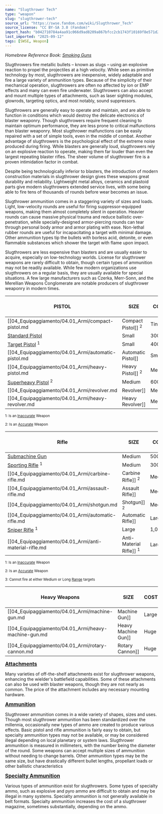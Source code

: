 ```yaml
---
name: "Slugthrower Tech"
type: "weapon"
slug: "slugthrower-tech"
source_url: "https://swse.fandom.com/wiki/Slugthrower_Tech"
source_license: "CC BY-SA 3.0 (Fandom)"
import_hash: "b042710784a4aa91c066d9ad8209a867bfcc2cb1743f10169f8e571d20b50a5d"
last_imported: "2025-09-12"
tags: [SWSE, Weapon]
---
```

*Homebrew Reference Book: [Smoking Guns](https://swse.fandom.com/wiki/Smoking_Guns)*

Slugthrowers fire metallic bullets – known as slugs – using an explosive reaction to propel the projectiles at a high velocity. While seen as primitive technology by most, slugthrowers are inexpensive, widely adaptable and fire a large variety of ammunition types. Because of the simplicity of their mechanical operation, slugthrowers are often no affected by ion or EMP effects and many can even fire underwater. Slugthrowers can also accept and mount multiple types of attachments, such as laser sighting modules, glowrods, targeting optics, and most notably, sound suppressors.

Slugthrowers are generally easy to operate and maintain, and are able to function in conditions which would destroy the delicate electronics of blaster weaponry. Though slugthrowers require frequent cleaning to maintain optimum performance, they are less prone to critical malfunctions than blaster weaponry. Most slugthrower malfunctions can be easily repaired with a set of simple tools, even in the middle of combat. Another advantage of slugthrowers is the psychological effect of the extreme noise produced during firing. While blasters are generally loud, slugthrowers rely on an explosive reaction to operate, making them far louder than even the largest repeating blaster rifles. The sheer volume of slugthrower fire is a proven intimidation factor in combat.

Despite being technologically inferior to blasters, the introduction of modern construction materials in slugthrower design gives these weapons great durability and reliability. Lightweight metal alloys, ceramics and plastoid parts give modern slugthrowers extended service lives, with some being able to fire tens of thousands of rounds before wear becomes an issue.

Slugthrower ammunition comes in a staggering variety of sizes and loads. Light, low-velocity rounds are useful for firing suppressor-equipped weapons, making them almost completely silent in operation. Heavier rounds can cause massive physical trauma and reduce ballistic over-penetration, while specially-designed armor-piercing rounds can tear through personal body armor and armor plating with ease. Non-lethal rubber rounds are useful for incapacitating a target with minimal damage. Other ammunition types tip the bullets with borless acid, detonite, or even flammable substances which shower the target with flame upon impact.

Slugthrowers are less expensive than blasters and are usually easier to acquire, especially on low-technology worlds. License for slugthrower weapons are rarely difficult to obtain, though certain types of ammunition may not be readily available. While few modern organizations use slugthrowers on a regular basis, they are usually available for special situations. A few large manufacturers such as Czerka, Merr-Sonn, and the Merellian Weapons Conglomerate are notable producers of slugthrower weaponry in modern times.

| PISTOL | SIZE | COST | DAMAGE | [STUN](https://swse.fandom.com/wiki/STUN) SETTING | RATE OF FIRE | WEIGHT | TYPE | AVAILABILITY |
| --- | --- | --- | --- | --- | --- | --- | --- | --- |
| [[04_Equipaggiamento/04.01_Armi/compact-pistol.md|Compact Pistol]] <sup>2</sup> | Tiny | 250 | 2d4 | NO | S | 0.5 kg | Piercing | [Licensed](https://swse.fandom.com/wiki/Military) |
| [Standard Pistol](https://swse.fandom.com/wiki/Standard_Pistol) | Small | 300 | 2d6 | NO | S | 1 kg | Piercing | [Licensed](https://swse.fandom.com/wiki/Military) |
| [Target Pistol](https://swse.fandom.com/wiki/Target_Pistol)  <sup>1</sup> | Small | 400 | 2d6 | NO | S | 1 kg | Piercing | [Licensed](https://swse.fandom.com/wiki/Military) |
| [[04_Equipaggiamento/04.01_Armi/automatic-pistol.md|Automatic Pistol]] | Small | 450 | 2d6 | NO | S, A | 1.2 kg | Piercing | [Military](https://swse.fandom.com/wiki/Licensed) |
| [[04_Equipaggiamento/04.01_Armi/heavy-pistol.md|Heavy Pistol]]  <sup>2</sup> | Medium | 500 | 2d8 | NO | S | 1.2 kg | Piercing | [Restricted](https://swse.fandom.com/wiki/Licensed) |
| [Superheavy Pistol](https://swse.fandom.com/wiki/Superheavy_Pistol)  <sup>2</sup> | Medium | 600 | 2d10 | NO | S | 2.2 kg | Piercing | [Restricted](https://swse.fandom.com/wiki/Licensed) |
| [[04_Equipaggiamento/04.01_Armi/revolver.md|Revolver]] | Medium | 300 | 2d8 | NO | S | 1.5 kg | Piercing | [Rare, Licensed](https://swse.fandom.com/wiki/Licensed) |
| [[04_Equipaggiamento/04.01_Armi/heavy-revolver.md|Heavy Revolver]] | Medium | 400 | 2d10 | NO | S | 2.5 kg | Piercing | [Rare, Restricted](https://swse.fandom.com/wiki/Licensed) |

<sup>1: Is an [Inaccurate](https://swse.fandom.com/wiki/Inaccurate) Weapon</sup>

<sup>2: Is an [Accurate](https://swse.fandom.com/wiki/Accurate) Weapon</sup>

| Rifle | SIZE | COST | DAMAGE | [STUN](https://swse.fandom.com/wiki/STUN) SETTING | RATE OF FIRE | WEIGHT | TYPE | AVAILABILITY |
| --- | --- | --- | --- | --- | --- | --- | --- | --- |
| [Submachine Gun](https://swse.fandom.com/wiki/Submachine_Gun) | Medium | 500 | 2d6 | NO | S, A | 2.5 kg | Piercing | [Restricted](https://swse.fandom.com/wiki/Licensed) |
| [Sporting Rifle](https://swse.fandom.com/wiki/Sporting_Rifle) <sup>1</sup> | Medium | 300 | 2d8 | NO | S | 4 kg | Piercing | [Restricted](https://swse.fandom.com/wiki/Licensed) |
| [[04_Equipaggiamento/04.01_Armi/carbine-rifle.md|Carbine Rifle]] <sup>2</sup> | Medium | 450 | 2d8 | NO | S, A | 2.5 kg | Piercing | [Military](https://swse.fandom.com/wiki/Licensed) |
| [[04_Equipaggiamento/04.01_Armi/assault-rifle.md|Assault Rifle]] | Medium | 500 | 2d8 | NO | S, A | 4 kg | Piercing | [Military](https://swse.fandom.com/wiki/Licensed) |
| [[04_Equipaggiamento/04.01_Armi/shotgun.md|Shotgun]] <sup>2</sup> | Medium | 400 | 2d10 | NO | S | 4 kg | Piercing | [Restricted](https://swse.fandom.com/wiki/Licensed) |
| [[04_Equipaggiamento/04.01_Armi/automatic-rifle.md|Automatic Rifle]] | Large | 900 | 2d8 | NO | A | 8 kg | Piercing | [Military](https://swse.fandom.com/wiki/Licensed) |
| [Sniper Rifle](https://swse.fandom.com/wiki/Sniper_Rifle) <sup>1</sup> | Large | 1,000 | 2d10 | NO | S | 7 kg | Piercing | [Military](https://swse.fandom.com/wiki/Licensed) |
| [[04_Equipaggiamento/04.01_Armi/anti-material-rifle.md|Anti-Material Rifle]] <sup>1</sup> | Large | 3,000 | 2d12 | NO | S | 14.5 kg | Piercing | [Military](https://swse.fandom.com/wiki/Licensed) |

<sup>1: Is an [Inaccurate](https://swse.fandom.com/wiki/Inaccurate) Weapon</sup>

<sup>2: Is an [Accurate](https://swse.fandom.com/wiki/Accurate) Weapon</sup>

<sup>3: Cannot fire at either Medium or Long [Range](https://swse.fandom.com/wiki/Range) targets</sup>

| Heavy Weapons | SIZE | COST | DAMAGE | [STUN](https://swse.fandom.com/wiki/STUN) SETTING | RATE OF FIRE | WEIGHT | TYPE | AVAILABILITY |
| --- | --- | --- | --- | --- | --- | --- | --- | --- |
| [[04_Equipaggiamento/04.01_Armi/machine-gun.md|Machine Gun]] | Large | 1,200 | 2d10 | NO | A | 12 kg | Piercing | [Military](https://swse.fandom.com/wiki/Licensed) |
| [[04_Equipaggiamento/04.01_Armi/heavy-machine-gun.md|Heavy Machine Gun]] | Huge | 1,500 | 2d12 | NO | A | 30 kg | Piercing | [Military](https://swse.fandom.com/wiki/Licensed) |
| [[04_Equipaggiamento/04.01_Armi/rotary-cannon.md|Rotary Cannon]] | Huge | 7,000 | 3d12 | NO | A | 100 kg | Piercing | [Military](https://swse.fandom.com/wiki/Licensed) |

<big>**[Attachments](https://swse.fandom.com/wiki/Attachments)**</big>

Many varieties of off-the-shelf attachments exist for slugthrower weapons, enhancing the wielder's battlefield capabilities. Some of these attachments can also be used with blaster weapons, though they are not nearly as common. The price of the attachment includes any necessary mounting hardware.

<big>**[Ammunition](https://swse.fandom.com/wiki/Slugthrower_Ammunition)**</big>

Slugthrower ammunition comes in a wide variety of shapes, sizes and uses. Though most slugthrower ammunition has been standardized over the millennia, occasionally new types of ammo are created to produce various effects. Basic pistol and rifle ammunition is fairly easy to obtain, but specialty ammunition types may not be available, or may be considered illegal depending on local planetary or system laws. Slugthrower ammunition is measured in millimeters, with the number being the diameter of the round. Some weapons can accept multiple sizes of ammunition without needing to change barrels. Other ammunition types may be the same size, but have drastically different bullet lengths, propellant loads or other ballistic characteristics

<big>**[Specialty Ammunition](https://swse.fandom.com/wiki/Slugthrower_Specialty_Ammunition)**</big>

Various types of ammunition exist for slugthrowers. Some types of specialty ammo, such as explosive and pyro ammo are difficult to obtain and may be illegal in many systems. Specialty ammunition is not generally available in belt formats. Specialty ammunition increases the cost of a slugthrower magazine, sometimes substantially, depending on the ammo.